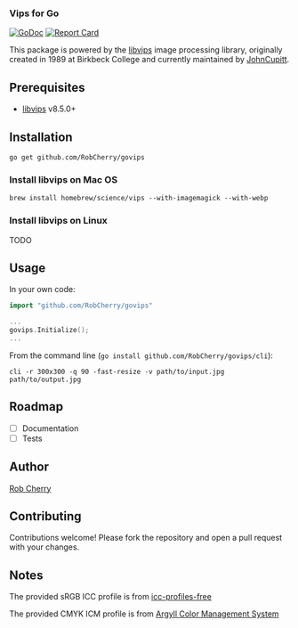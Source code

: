 ### Vips for Go

[![GoDoc](http://img.shields.io/badge/go-documentation-blue.svg)](http://godoc.org/github.com/RobCherry/govips)
[![Report Card](https://goreportcard.com/badge/github.com/RobCherry/govips)](https://goreportcard.com/report/github.com/RobCherry/govips)

This package is powered by the [libvips](https://github.com/jcupitt/libvips) image processing library, originally
 created in 1989 at Birkbeck College and currently maintained by [JohnCupitt](https://github.com/jcupitt).

## Prerequisites

* [libvips](https://github.com/jcupitt/libvips) v8.5.0+

## Installation

```
go get github.com/RobCherry/govips
```

### Install libvips on Mac OS

```
brew install homebrew/science/vips --with-imagemagick --with-webp
```

### Install libvips on Linux

TODO

## Usage

In your own code:

```go
import "github.com/RobCherry/govips"

...
govips.Initialize();
...
```

From the command line (`go install github.com/RobCherry/govips/cli`):

```
cli -r 300x300 -q 90 -fast-resize -v path/to/input.jpg path/to/output.jpg
```

## Roadmap

- [ ] Documentation
- [ ] Tests

## Author

[Rob Cherry](https://github.com/RobCherry)

## Contributing

Contributions welcome! Please fork the repository and open a pull request with your changes.

## Notes

The provided sRGB ICC profile is from [icc-profiles-free](https://packages.debian.org/sid/all/icc-profiles-free/filelist)

The provided CMYK ICM profile is from [Argyll Color Management System](http://www.argyllcms.com/cmyk.icm)
